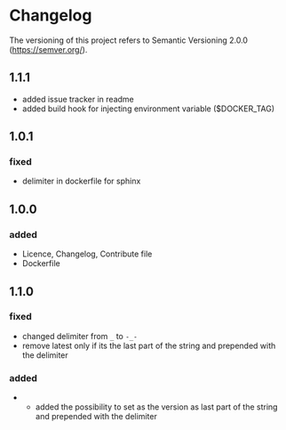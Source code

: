 # Changelog
The versioning of this project refers to Semantic Versioning 2.0.0 (https://semver.org/).

## 1.1.1
* added issue tracker in readme
* added build hook for injecting environment variable ($DOCKER_TAG)

## 1.0.1
### fixed 
* delimiter in dockerfile for sphinx

## 1.0.0
### added
* Licence, Changelog, Contribute file
* Dockerfile

## 1.1.0
### fixed 
* changed delimiter from `_` to `-_-`
* remove latest only if its the last part of the string and prepended with the delimiter

### added
* * added the possibility to set as the version as last part of the string and prepended with the delimiter
